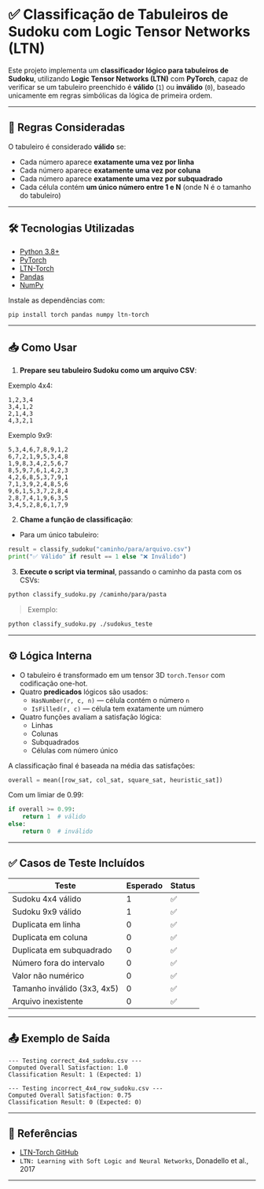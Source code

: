 
# ✅ Classificação de Tabuleiros de Sudoku com Logic Tensor Networks (LTN)

Este projeto implementa um **classificador lógico para tabuleiros de Sudoku**, utilizando **Logic Tensor Networks (LTN)** com **PyTorch**, capaz de verificar se um tabuleiro preenchido é **válido** (`1`) ou **inválido** (`0`), baseado unicamente em regras simbólicas da lógica de primeira ordem.

---

## 🧠 Regras Consideradas

O tabuleiro é considerado **válido** se:

- Cada número aparece **exatamente uma vez por linha**
- Cada número aparece **exatamente uma vez por coluna**
- Cada número aparece **exatamente uma vez por subquadrado**
- Cada célula contém **um único número entre 1 e N** (onde N é o tamanho do tabuleiro)

---

## 🛠️ Tecnologias Utilizadas

- [Python 3.8+](https://www.python.org)
- [PyTorch](https://pytorch.org)
- [LTN-Torch](https://github.com/logictensornetworks/ltn)
- [Pandas](https://pandas.pydata.org/)
- [NumPy](https://numpy.org/)

Instale as dependências com:

```bash
pip install torch pandas numpy ltn-torch
```

---

## 📥 Como Usar

1. **Prepare seu tabuleiro Sudoku como um arquivo CSV**:

Exemplo 4x4:

```csv
1,2,3,4
3,4,1,2
2,1,4,3
4,3,2,1
```

Exemplo 9x9:

```csv
5,3,4,6,7,8,9,1,2
6,7,2,1,9,5,3,4,8
1,9,8,3,4,2,5,6,7
8,5,9,7,6,1,4,2,3
4,2,6,8,5,3,7,9,1
7,1,3,9,2,4,8,5,6
9,6,1,5,3,7,2,8,4
2,8,7,4,1,9,6,3,5
3,4,5,2,8,6,1,7,9
```

2. **Chame a função de classificação**:

- Para um único tabuleiro:

```python
result = classify_sudoku("caminho/para/arquivo.csv")
print("✅ Válido" if result == 1 else "❌ Inválido")
```

3. **Execute o script via terminal**, passando o caminho da pasta com os CSVs:

```bash
python classify_sudoku.py /caminho/para/pasta
```

> Exemplo:

```bash
python classify_sudoku.py ./sudokus_teste
```

---


## ⚙️ Lógica Interna

- O tabuleiro é transformado em um tensor 3D `torch.Tensor` com codificação one-hot.
- Quatro **predicados** lógicos são usados:
  - `HasNumber(r, c, n)` — célula contém o número `n`
  - `IsFilled(r, c)` — célula tem exatamente um número
- Quatro funções avaliam a satisfação lógica:
  - Linhas
  - Colunas
  - Subquadrados
  - Células com número único

A classificação final é baseada na média das satisfações:

```python
overall = mean([row_sat, col_sat, square_sat, heuristic_sat])
```

Com um limiar de 0.99:

```python
if overall >= 0.99:
    return 1  # válido
else:
    return 0  # inválido
```

---

## ✅ Casos de Teste Incluídos

| Teste                           | Esperado | Status |
|--------------------------------|----------|--------|
| Sudoku 4x4 válido              | 1        | ✅      |
| Sudoku 9x9 válido              | 1        | ✅      |
| Duplicata em linha             | 0        | ✅      |
| Duplicata em coluna            | 0        | ✅      |
| Duplicata em subquadrado       | 0        | ✅      |
| Número fora do intervalo       | 0        | ✅      |
| Valor não numérico             | 0        | ✅      |
| Tamanho inválido (3x3, 4x5)     | 0        | ✅      |
| Arquivo inexistente            | 0        | ✅      |

---

## 📤 Exemplo de Saída

```
--- Testing correct_4x4_sudoku.csv ---
Computed Overall Satisfaction: 1.0
Classification Result: 1 (Expected: 1)

--- Testing incorrect_4x4_row_sudoku.csv ---
Computed Overall Satisfaction: 0.75
Classification Result: 0 (Expected: 0)
```

---

## 🧩 Referências

- [LTN-Torch GitHub](https://github.com/logictensornetworks/ltn)
- `LTN: Learning with Soft Logic and Neural Networks`, Donadello et al., 2017

---
